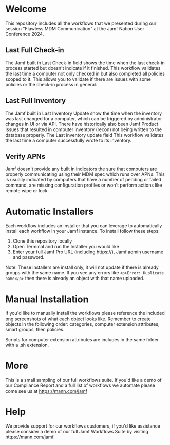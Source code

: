 # Welcome
This repository includes all the workflows that we presented during our session "Flawless MDM Communication" at the Jamf Nation User Conference 2024.

## Last Full Check-in
The Jamf built in Last Check-in field shows the time when the last check-in process started but doesn't indicate if it finished. This workflow validates the last time a computer not only checked in but also completed all policies scoped to it. This allows you to validate if there are issues with some policies or the check-in process in general.

## Last Full Inventory
The Jamf built in Last Inventory Update show the time when the inventory was last changed for a computer, which can be triggered by administrator changes in UI or via API. There have historically also been Jamf Product Issues that resulted in computer inventory (recon) not being written to the database properly. The Last inventory update field This workflow validates the last time a computer successfully wrote to its inventory.

## Verify APNs
Jamf doesn't provide any built in indicators the sure that computers are properly communicating using their MDM spec which runs over APNs. This is usually indicated by computers that have a number of pending or failed command, are missing configuration profiles or won't perform actions like remote wipe or lock.

# Automatic Installers
Each workflow includes an installer that you can leverage to automatically install each workflow in your Jamf instance. To install follow these steps:
1. Clone this repository locally
2. Open Terminal and run the Installer you would like
3. Enter your full Jamf Pro URL (including https://), Jamf admin username and password.

Note: These installers are install only, it will not update if there is already groups with the same name.  If you see any errors like `<p>Error: Duplicate name</p>` then there is already an object with that name uploaded.

# Manual Installation
If you'd like to manually install the workflows please reference the included png screenshots of what each object looks like.  Remember to create objects in the following order: categories, computer extension attributes, smart groups, then policies.

Scripts for computer extension attributes are includes in the same folder with a .sh extension.

# More
This is a small sampling of our full workflows suite. If you'd like a demo of our Compliance Report and a full list of workflows we automate please come see us at https://mann.com/jamf

# Help
We provide support for our workflows customers, if you'd like assistance please consider a demo of our full Jamf Workflows Suite by visiting https://mann.com/jamf.
